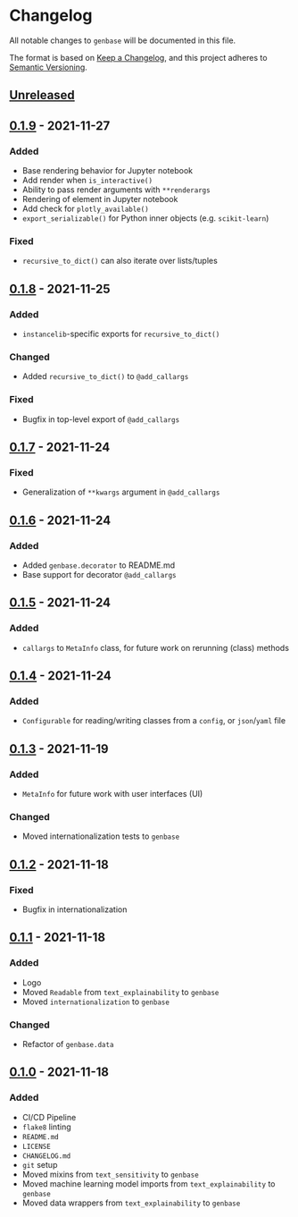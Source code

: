 # Changelog
All notable changes to `genbase` will be documented in this file.

The format is based on [Keep a Changelog](https://keepachangelog.com/en/1.0.0/),
and this project adheres to [Semantic Versioning](https://semver.org/spec/v2.0.0.html).

## [Unreleased]

## [0.1.9] - 2021-11-27
### Added
- Base rendering behavior for Jupyter notebook
- Add render when `is_interactive()`
- Ability to pass render arguments with `**renderargs`
- Rendering of element in Jupyter notebook
- Add check for `plotly_available()`
- `export_serializable()` for Python inner objects (e.g. `scikit-learn`)

### Fixed
- `recursive_to_dict()` can also iterate over lists/tuples

## [0.1.8] - 2021-11-25
### Added
- `instancelib`-specific exports for `recursive_to_dict()`

### Changed
- Added `recursive_to_dict()` to `@add_callargs`

### Fixed
- Bugfix in top-level export of `@add_callargs`

## [0.1.7] - 2021-11-24
### Fixed
- Generalization of `**kwargs` argument in `@add_callargs`

## [0.1.6] - 2021-11-24
### Added
- Added `genbase.decorator` to README.md
- Base support for decorator `@add_callargs`

## [0.1.5] - 2021-11-24
### Added
- `callargs` to `MetaInfo` class, for future work on rerunning (class) methods

## [0.1.4] - 2021-11-24
### Added
- `Configurable` for reading/writing classes from a `config`, or `json`/`yaml` file

## [0.1.3] - 2021-11-19
### Added
- `MetaInfo` for future work with user interfaces (UI)

### Changed
- Moved internationalization tests to `genbase`

## [0.1.2] - 2021-11-18
### Fixed
- Bugfix in internationalization

## [0.1.1] - 2021-11-18
### Added
- Logo
- Moved `Readable` from `text_explainability` to `genbase`
- Moved `internationalization` to `genbase`

### Changed
- Refactor of `genbase.data`

## [0.1.0] - 2021-11-18
### Added
- CI/CD Pipeline
- `flake8` linting
- `README.md`
- `LICENSE`
- `CHANGELOG.md`
- `git` setup
- Moved mixins from `text_sensitivity` to `genbase`
- Moved machine learning model imports from `text_explainability` to `genbase`
- Moved data wrappers from `text_explainability` to `genbase`

[Unreleased]: https://git.science.uu.nl/m.j.robeer/genbase
[0.1.9]: https://pypi.org/project/genbase/0.1.9/
[0.1.8]: https://pypi.org/project/genbase/0.1.8/
[0.1.7]: https://pypi.org/project/genbase/0.1.7/
[0.1.6]: https://pypi.org/project/genbase/0.1.6/
[0.1.5]: https://pypi.org/project/genbase/0.1.5/
[0.1.4]: https://pypi.org/project/genbase/0.1.4/
[0.1.3]: https://pypi.org/project/genbase/0.1.3/
[0.1.2]: https://pypi.org/project/genbase/0.1.2/
[0.1.1]: https://pypi.org/project/genbase/0.1.1/
[0.1.0]: https://pypi.org/project/genbase/0.1.0/
